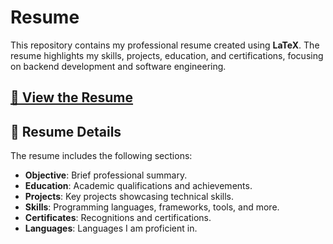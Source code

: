 # Resume

This repository contains my professional resume created using <b>LaTeX</b>. The resume highlights my skills, projects, education, and certifications, focusing on backend development and software engineering.

## [📄 View the Resume](https://github.com/narayanjagtap/Resume/blob/ce56463d3b5d3215f639d8ec103811d69519e2bb/Resume.pdf) 

## 📝 Resume Details
The resume includes the following sections:
- **Objective**: Brief professional summary.
- **Education**: Academic qualifications and achievements.
- **Projects**: Key projects showcasing technical skills.
- **Skills**: Programming languages, frameworks, tools, and more.
- **Certificates**: Recognitions and certifications.
- **Languages**: Languages I am proficient in.
